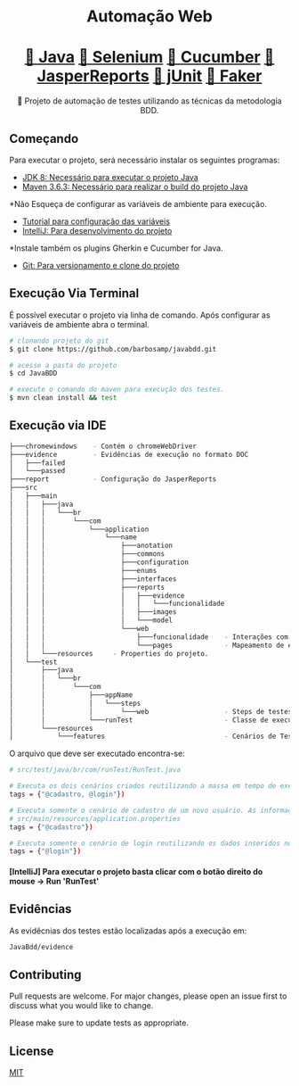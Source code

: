<h1 align="center">Automação Web</h1>
<h1 align="center">
    <a href="https://www.oracle.com/br/java/technologies/javase/javase-jdk8-downloads.html">🔗 Java</a>
    <a href="https://www.selenium.dev/">🔗 Selenium</a>
    <a href="http://cucumber.io/">🔗 Cucumber</a>
    <a href="https://community.jaspersoft.com/">🔗 JasperReports</a>
    <a href="https://junit.org/junit5/">🔗 jUnit</a>
    <a href="https://github.com/DiUS/java-faker">🔗 Faker</a>

</h1>
<p align="center">🚀 Projeto de automação de testes utilizando as técnicas da metodologia BDD.</p>


## Começando

Para executar o projeto, será necessário instalar os seguintes programas:

- [JDK 8: Necessário para executar o projeto Java](https://www.oracle.com/br/java/technologies/javase/javase-jdk8-downloads.html)
- [Maven 3.6.3: Necessário para realizar o build do projeto Java](https://downloads.apache.org/maven/maven-3/3.6.3/binaries/apache-maven-3.6.3-bin.zip)

*Não Esqueça de configurar as variáveis de ambiente para execução.
- [Tutorial para configuração das variáveis](https://medium.com/beelabacademy/configurando-vari%C3%A1veis-de-ambiente-java-home-e-maven-home-no-windows-e-unix-d9461f783c26#:~:text=Bom%2C%20mas%20o%20que%20s%C3%A3o,arquivos%20necess%C3%A1rios%2C%20inclusive%20os%20bin%C3%A1rios.)
- [IntelliJ: Para desenvolvimento do projeto](https://www.jetbrains.com/pt-br/idea/) 
                                                                  
*Instale também os plugins Gherkin e Cucumber for Java.

- [Git: Para versionamento e clone do projeto](https://github.com/barbosamp/JavaBDD)


## Execução Via Terminal

É possível executar o projeto via linha de comando. Após configurar as variáveis de ambiente abra o terminal.

```bash
# clonando projeto do git
$ git clone https://github.com/barbosamp/javabdd.git

# acesse a pasta do projeto
$ cd JavaBDD

# execute o comando do maven para execução dos testes.
$ mvn clean install && test
```

## Execução via IDE

```bash
├───chromewindows    - Contém o chromeWebDriver                                 
├───evidence         - Evidências de execução no formato DOC                                 
│   ├───failed                                        
│   └───passed                                        
├───report           - Configuração do JasperReports                                 
├───src                                               
│   ├───main                                          
│   │   ├───java                                      
│   │   │   └───br                                    
│   │   │       └───com                               
│   │   │           └───application                   
│   │   │               └───name                      
│   │   │                   ├───anotation             
│   │   │                   ├───commons             
│   │   │                   ├───configuration         
│   │   │                   ├───enums                 
│   │   │                   ├───interfaces            
│   │   │                   ├───reports               
│   │   │                   │   ├───evidence          
│   │   │                   │   │   └───funcionalidade
│   │   │                   │   ├───images            
│   │   │                   │   └───model             
│   │   │                   └───web                   
│   │   │                       ├───funcionalidade    - Interações com a tela.
│   │   │                       └───pages             - Mapeamento de elementos
│   │   └───resources     - Properties do projeto. 
│   └───test                                          
│       ├───java                                      
│       │   └───br                                    
│       │       └───com                               
│       │           ├───appName                       
│       │           │   └───steps                     
│       │           │       └───web                   - Steps de testes cucumber
│       │           └───runTest                       - Classe de execução dos testes.
│       └───resources                                 
│           └───features                              - Cenários de Teste no formato Gherkin
```

O arquivo que deve ser executado encontra-se:
```bash
# src/test/java/br/com/runTest/RunTest.java

# Executa os dois cenários criados reutilizando a massa em tempo de execução.
tags = {"@cadastro, @login"})

# Executa somente o cenário de cadastro de um novo usuário. As informações estarão gravadas no arquivo:
# src/main/resources/application.properties
tags = {"@cadastro"})

# Executa somente o cenário de login reutilizando os dados inseridos no cadastro anterior.
tags = {"@login"})

```

#### [IntelliJ] Para executar o projeto basta clicar com o botão direito do mouse -> Run 'RunTest'

## Evidências
As evidêcnias dos testes estão localizadas após a execução em: 
```bash
JavaBdd/evidence
```
## Contributing
Pull requests are welcome. For major changes, please open an issue first to discuss what you would like to change.

Please make sure to update tests as appropriate.

## License
[MIT](https://choosealicense.com/licenses/mit/)
